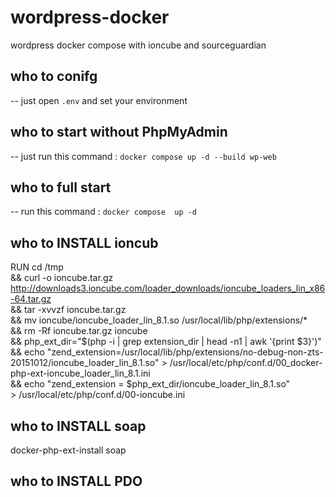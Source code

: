 # wordpress-docker
wordpress docker compose with ioncube and sourceguardian

## who to conifg 
-- just open ```.env``` and set your environment

## who to start without PhpMyAdmin 
-- just run this command :
```docker compose up -d --build wp-web ```
## who to full start 
-- run this command :
``` docker compose  up -d ```

## who to INSTALL ioncub
RUN cd /tmp \
	&& curl -o ioncube.tar.gz http://downloads3.ioncube.com/loader_downloads/ioncube_loaders_lin_x86-64.tar.gz \
    && tar -xvvzf ioncube.tar.gz \
    && mv ioncube/ioncube_loader_lin_8.1.so /usr/local/lib/php/extensions/* \
    && rm -Rf ioncube.tar.gz ioncube \
    && php_ext_dir="$(php -i | grep extension_dir | head -n1 | awk '{print $3}')" \
    && echo "zend_extension=/usr/local/lib/php/extensions/no-debug-non-zts-20151012/ioncube_loader_lin_8.1.so" > /usr/local/etc/php/conf.d/00_docker-php-ext-ioncube_loader_lin_8.1.ini \
    && echo "zend_extension = $php_ext_dir/ioncube_loader_lin_8.1.so" \
        > /usr/local/etc/php/conf.d/00-ioncube.ini

## who to INSTALL soap        
docker-php-ext-install soap

## who to INSTALL PDO    
